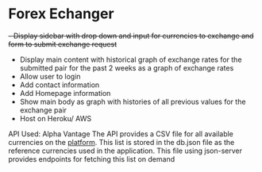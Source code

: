 # Forex Echanger
~~- Display sidebar with drop down and  input for currencies to exchange and form to submit exchange request~~
- Display main content with historical graph of exchange rates for the submitted pair for the past 2 weeks as a graph of exchange rates
- Allow user to login 
- Add contact information
- Add Homepage information
- Show main body as graph with histories of all previous values for the exchange pair
- Host on Heroku/ AWS

API Used:
Alpha Vantage
The API provides a CSV file for all available currencies on the [platform](https://www.alphavantage.co/physical_currency_list/). This list is stored  in the db.json file as the reference currencies used in the application.
 This file using json-server provides endpoints for fetching this list on demand
